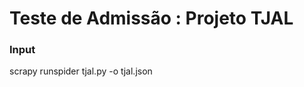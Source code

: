 <h1> Teste de Admissão : Projeto TJAL </h1>

<h3>Input</h3>

<p> scrapy runspider tjal.py -o tjal.json </p>
